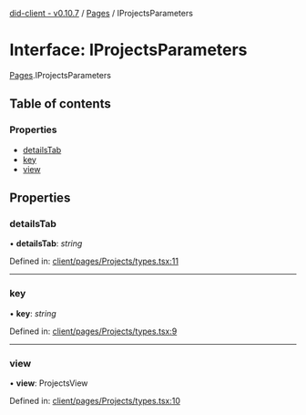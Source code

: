 [did-client - v0.10.7](../README.md) / [Pages](../modules/pages.md) / IProjectsParameters

# Interface: IProjectsParameters

[Pages](../modules/pages.md).IProjectsParameters

## Table of contents

### Properties

- [detailsTab](pages.iprojectsparameters.md#detailstab)
- [key](pages.iprojectsparameters.md#key)
- [view](pages.iprojectsparameters.md#view)

## Properties

### detailsTab

• **detailsTab**: *string*

Defined in: [client/pages/Projects/types.tsx:11](https://github.com/Puzzlepart/did/blob/dev/client/pages/Projects/types.tsx#L11)

___

### key

• **key**: *string*

Defined in: [client/pages/Projects/types.tsx:9](https://github.com/Puzzlepart/did/blob/dev/client/pages/Projects/types.tsx#L9)

___

### view

• **view**: ProjectsView

Defined in: [client/pages/Projects/types.tsx:10](https://github.com/Puzzlepart/did/blob/dev/client/pages/Projects/types.tsx#L10)
